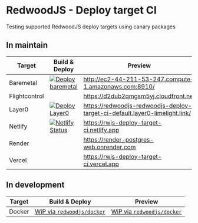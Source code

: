 # RedwoodJS - Deploy target CI

Testing supported RedwoodJS deploy targets using canary packages

## In maintain

| Target         | Build & Deploy                                                                                                                                                                                                       | Preview                                                                     |
| -------------- | -------------------------------------------------------------------------------------------------------------------------------------------------------------------------------------------------------------------- | --------------------------------------------------------------------------- |
| Baremetal      | [![Deploy baremetal](https://github.com/redwoodjs/deploy-target-ci/actions/workflows/deploy-baremetal.yaml/badge.svg)](https://github.com/redwoodjs/deploy-target-ci/actions/workflows/deploy-baremetal.yaml)        | http://ec2-44-211-53-247.compute-1.amazonaws.com:8910/                     |
| Flightcontrol  |                                                                                                                                                                                                                      | https://d2dub2qmgsm5yj.cloudfront.net                                       |
| Layer0         | [![Deploy Layer0](https://github.com/redwoodjs/deploy-target-ci/actions/workflows/deploy-layer0.yml/badge.svg)](https://github.com/redwoodjs/deploy-target-ci/actions/workflows/deploy-layer0.yml)                   | https://redwoodjs-redwoodjs-deploy-target-ci-default.layer0-limelight.link/ |
| Netlify        | [![Netlify Status](https://api.netlify.com/api/v1/badges/df4e9ede-0129-45e4-ad8f-e5e2c414c0b6/deploy-status)](https://app.netlify.com/sites/rwjs-deploy-target-ci/deploys)                                           | https://rwjs-deploy-target-ci.netlify.app                                   |
| Render         |                                                                                                                                                                                                                      | https://render-postgres-web.onrender.com                                    |
| Vercel         |                                                                                                                                                                                                                      | https://rwjs-deploy-target-ci.vercel.app                                    |

## In development

| Target | Build & Deploy                                                    | Preview                                                           |
| ------ | ----------------------------------------------------------------- | ----------------------------------------------------------------- |
| Docker | [WiP via `redwoodjs/docker`](https://github.com/redwoodjs/docker) | [WiP via `redwoodjs/docker`](https://github.com/redwoodjs/docker) |
